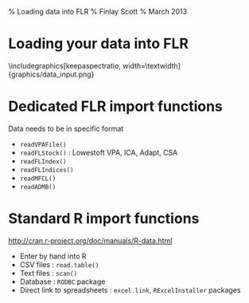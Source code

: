 % Loading data into FLR
% Finlay Scott
% March 2013

# Loading your data into FLR

\includegraphics[keepaspectratio, width=\textwidth]{graphics/data_input.png}

# Dedicated FLR import functions

Data needs to be in specific format

* `readVPAFile()`
* `readFLStock()` : Lowestoft VPA, ICA, Adapt, CSA
* `readFLIndex()`
* `readFLIndices()`
* `readMFCL()`
* `readADMB()`

# Standard R import functions

http://cran.r-project.org/doc/manuals/R-data.html 

* Enter by hand into R
* CSV files : `read.table()`
* Text files : `scan()`
* Database : `RODBC` package
* Direct link to spreadsheets : `excel.link`, `RExcelInstaller` packages
